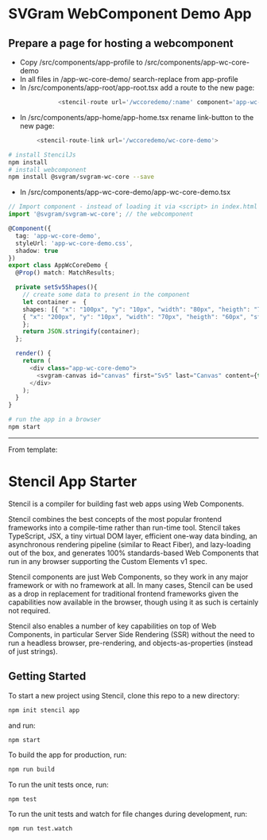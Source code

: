 # SVGram WebComponent Demo App

## Prepare a page for hosting a webcomponent

* Copy /src/components/app-profile to /src/components/app-wc-core-demo
* In all files in /app-wc-core-demo/ search-replace from app-profile
* In /src/components/app-root/app-root.tsx add a route to the new page:
```typescript
              <stencil-route url='/wccoredemo/:name' component='app-wc-core-demo' />
```
* In /src/components/app-home/app-home.tsx rename link-button to the new page:
```typescript
        <stencil-route-link url='/wccoredemo/wc-core-demo'>
```

```bash
# install StencilJs
npm install
# install webcomponent
npm install @svgram/svgram-wc-core --save
```

* In /src/components/app-wc-core-demo/app-wc-core-demo.tsx 
```typescript
// Import component - instead of loading it via <script> in index.html
import '@svgram/svgram-wc-core'; // the webcomponent

@Component({
  tag: 'app-wc-core-demo',
  styleUrl: 'app-wc-core-demo.css',
  shadow: true
})
export class AppWcCoreDemo {
  @Prop() match: MatchResults;

  private setSv5Shapes(){
    // create some data to present in the component
    let container =  {
    shapes: [{ "x": "100px", "y": "10px", "width": "80px", "heigth": "70px", "stroke": "red", "fill": "green"},
    { "x": "200px", "y": "10px", "width": "70px", "heigth": "60px", "stroke": "blue", "fill": "brown"}]
    };
    return JSON.stringify(container);  
  };  

  render() {
    return (
      <div class="app-wc-core-demo">
        <svgram-canvas id="canvas" first="Sv5" last="Canvas" content={this.setSv5Shapes()} ></svgram-canvas>
      </div>
    );
  }
}
```

```bash
# run the app in a browser
npm start
```

---

From template:

# Stencil App Starter

Stencil is a compiler for building fast web apps using Web Components.

Stencil combines the best concepts of the most popular frontend frameworks into a compile-time rather than run-time tool.  Stencil takes TypeScript, JSX, a tiny virtual DOM layer, efficient one-way data binding, an asynchronous rendering pipeline (similar to React Fiber), and lazy-loading out of the box, and generates 100% standards-based Web Components that run in any browser supporting the Custom Elements v1 spec.

Stencil components are just Web Components, so they work in any major framework or with no framework at all. In many cases, Stencil can be used as a drop in replacement for traditional frontend frameworks given the capabilities now available in the browser, though using it as such is certainly not required.

Stencil also enables a number of key capabilities on top of Web Components, in particular Server Side Rendering (SSR) without the need to run a headless browser, pre-rendering, and objects-as-properties (instead of just strings).

## Getting Started

To start a new project using Stencil, clone this repo to a new directory:

```bash
npm init stencil app
```

and run:

```bash
npm start
```

To build the app for production, run:

```bash
npm run build
```

To run the unit tests once, run:

```
npm test
```

To run the unit tests and watch for file changes during development, run:

```
npm run test.watch
```
